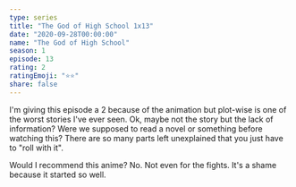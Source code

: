 ```yaml
---
type: series
title: "The God of High School 1x13"
date: "2020-09-28T00:00:00"
name: "The God of High School"
season: 1
episode: 13
rating: 2
ratingEmoji: "⭐️⭐️"
share: false
---
```


I'm giving this episode a 2 because of the animation but plot-wise is one of the worst stories I've ever seen. Ok, maybe not the story but the lack of information? Were we supposed to read a novel or something before watching this? There are so many parts left unexplained that you just have to "roll with it".

Would I recommend this anime? No. Not even for the fights. It's a shame because it started so well.
